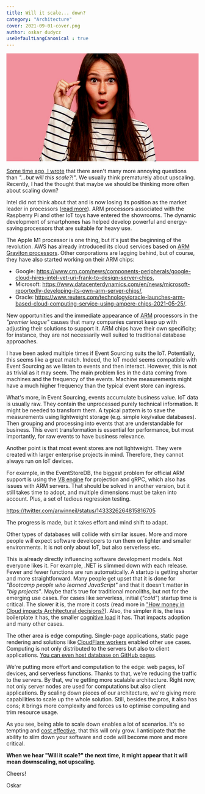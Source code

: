 ```yaml
---
title: Will it scale... down?
category: "Architecture"
cover: 2021-09-01-cover.png
author: oskar dudycz
useDefaultLangCanonical : true
---
```


![cover](2021-09-01-cover.png)

[Some time ago, I wrote](/pl/how_to_scale_projections_in_the_event_driven_systems/) that there aren't many more annoying questions than _"...but will this scale?!"_. We usually think prematurely about upscaling. Recently, I had the thought that maybe we should be thinking more often about scaling down?

Intel did not think about that and is now losing its position as the market leader in processors ([read more](https://stratechery.com/2021/intel-problems/)). ARM processors associated with the Raspberry Pi and other IoT toys have entered the showrooms. The dynamic development of smartphones has helped develop powerful and energy-saving processors that are suitable for heavy use.

The Apple M1 processor is one thing, but it's just the beginning of the revolution. AWS has already introduced its cloud services based on [ARM Graviton processors](https://aws.amazon.com/ec2/graviton/). Other corporations are lagging behind, but of course, they have also started working on their ARM chips:
- Google: https://www.crn.com/news/components-peripherals/google-cloud-hires-intel-vet-uri-frank-to-design-server-chips,
- Microsoft: https://www.datacenterdynamics.com/en/news/microsoft-reportedly-developing-its-own-arm-server-chips/,
- Oracle: https://www.reuters.com/technology/oracle-launches-arm-based-cloud-computing-service-using-ampere-chips-2021-05-25/.

New opportunities and the immediate appearance of [ARM](https://en.wikipedia.org/wiki/ARM_architecture) processors in the _"premier league"_ causes that many companies cannot keep up with adjusting their solutions to support it. ARM chips have their own specificity; for instance, they are not necessarily well suited to traditional database approaches.

I have been asked multiple times if Event Sourcing suits the IoT. Potentially, this seems like a great match. Indeed, the IoT model seems compatible with Event Sourcing as we listen to events and then interact. However, this is not as trivial as it may seem. The main problem lies in the data coming from machines and the frequency of the events. Machine measurements might have a much higher frequency than the typical event store can ingress.

What's more, in Event Sourcing, events accumulate business value. IoT data is usually raw. They contain the unprocessed purely technical information. It might be needed to transform them. A typical pattern is to save the measurements using lightweight storage (e.g. simple key/value databases). Then grouping and processing into events that are understandable for business. This event transformation is essential for performance, but most importantly, for raw events to have business relevance.

Another point is that most event stores are not lightweight. They were created with larger enterprise projects in mind. Therefore, they cannot always run on IoT devices.

For example, in the EventStoreDB, the biggest problem for official ARM support is using the [V8 engine](https://v8.dev) for projection and gRPC, which also has issues with ARM servers. That should be solved in another version, but it still takes time to adopt, and multiple dimensions must be taken into account. Plus, a set of tedious regression testing.

https://twitter.com/arwinneil/status/1433326264815816705

The progress is made, but it takes effort and mind shift to adapt. 

Other types of databases will collide with similar issues. More and more people will expect software developers to run them on lighter and smaller environments. It is not only about IoT, but also serverless etc.

This is already directly influencing software development models. Not everyone likes it. For example, .NET is slimmed down with each release. Fewer and fewer functions are run automatically. A startup is getting shorter and more straightforward. Many people get upset that it is done for _"Bootcamp people who learned JavaScript"_ and that it doesn't matter in _"big projects"_. Maybe that's true for traditional monoliths, but not for the emerging use cases. For cases like serverless, initial (_"cold"_) startup time is critical. The slower it is, the more it costs (read more in ["How money in Cloud impacts Architectural decisions?](/pl/how_money_in_cloud_impacts_architectural_decisions/)). Also, the simpler it is, the less boilerplate it has, the smaller [cognitive load](/pl/sociological_aspects_of_microservices/) it has. That impacts adoption and many other cases.

The other area is edge computing. Single-page applications, static page rendering and solutions like [CloudFlare workers](https://workers.cloudflare.com/) enabled other use cases. Computing is not only distributed to the servers but also to client applications. [You can even host database on GitHub pages](https://phiresky.github.io/blog/2021/hosting-sqlite-databases-on-github-pages/).

We're putting more effort and computation to the edge:  web pages, IoT devices, and serverless functions. Thanks to that, we're reducing the traffic to the servers. By that, we're getting more scalable architecture. Right now, not only server nodes are used for computations but also client applications. By scaling down pieces of our architecture, we're giving more capabilities to scale up the whole solution. Still, besides the pros, it also has cons; it brings more complexity and forces us to optimise computing and trim resource usage. 

As you see, being able to scale down enables a lot of scenarios. It's so tempting and [cost effective](https://www.troyhunt.com/serverless-to-the-max-doing-big-things-for-small-dollars-with-cloudflare-workers-and-azure-functions/), that this will only grow. I anticipate that the ability to slim down your software and code will become more and more critical. 

**When we hear "Will it scale?" the next time, it might appear that it will mean downscaling, not upscaling.**

Cheers!

Oskar